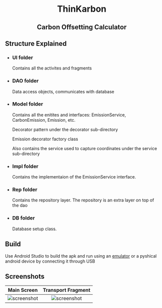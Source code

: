<h1 align="center"> ThinKarbon </h1> 
<h2 align="center"> Carbon Offsetting Calculator </h2> 
<h2> Structure Explained </h2>
<ul>
  <li>
    <div>
      <h3>UI folder</h3>
      <p>Contains all the activites and fragments</p>
    </div>
  </li>
  <li>
  <div>
      <h3>DAO folder</h3>
      <p>Data access objects, communicates with database</p>
    </div>
  </li>
  <li>
    <div>
      <h3>Model folder</h3>
      <p>Contains all the enitites and interfaces: EmissionService, CarbonEmission, Emission, etc.</p>
      <p>Decorator pattern under the decorator sub-directory</p>
      <p>Emission decorator factory class</p>
      <p>Also contains the service used to capture coordinates under the service sub-directory</p>
    </div>
  </li>
  <li>
    <div>
      <h3>Impl folder</h3>
      <p>Contains the implementaion of the EmissionService interface.</p>
    </div>
  </li>
    <li>
    <div>
      <h3>Rep folder</h3>
      <p>Contains the repository layer. The repository is an extra layer on top of the dao</p>
    </div>
  </li>
      <li>
    <div>
      <h3>DB folder</h3>
      <p>Database setup class.</p>
    </div>
  </li>
</ul>

<h2> Build </h2>
<p> Use Android Studio to build the apk and run using an  <a href="https://developer.android.com/studio/run/emulator" >emulator</a> or a pyshical android device by connecting it through USB</p> 

<h2> Screenshots </h2>

Main Screen                |  Transport Fragment
:-------------------------:|:-------------------------:
![screenshot](https://github.com/oliva20/thinkarbon_app/blob/master/app-screenshots/4.png)   |  ![screenshot](https://github.com/oliva20/thinkarbon_app/blob/master/app-screenshots/3.png) 

